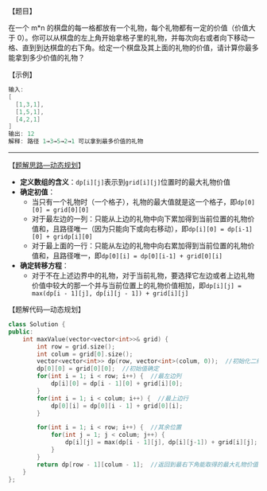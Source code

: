 【题目】

在一个 m*n 的棋盘的每一格都放有一个礼物，每个礼物都有一定的价值（价值大于 0）。你可以从棋盘的左上角开始拿格子里的礼物，并每次向右或者向下移动一格、直到到达棋盘的右下角。给定一个棋盘及其上面的礼物的价值，请计算你最多能拿到多少价值的礼物？

【示例】

```c++
输入: 
[
  [1,3,1],
  [1,5,1],
  [4,2,1]
]
输出: 12
解释: 路径 1→3→5→2→1 可以拿到最多价值的礼物
```

---

【[题解思路—动态规划](https://leetcode-cn.com/problems/li-wu-de-zui-da-jie-zhi-lcof/solution/jian-zhi-offer-47-li-wu-de-zui-da-jie-zh-705a/)】

* **定义数组的含义**：`dp[i][j]`表示到`grid[i][j]`位置时的最大礼物价值
* **确定初值**：
  * 当只有一个礼物时（一个格子），礼物的最大值就是这一个格子，即`dp[0][0] = grid[0][0]`
  * 对于最左边的一列：只能从上边的礼物中向下累加得到当前位置的礼物价值和，且路径唯一（因为只能向下或向右移动），即`dp[i][0] = dp[i-1][0] + gridp[i][0]`
  * 对于最上面的一行：只能从左边的礼物中向右累加得到当前位置的礼物价值和，且路径唯一，即`dp[0][i] = dp[0][i-1] + grid[0][i]`
* **确定转移方程**：
  * 对于不在上述边界中的礼物，对于当前礼物，要选择它左边或者上边礼物价值中较大的那一个并与当前位置上的礼物价值相加，即`dp[i][j] = max(dp[i - 1][j], dp[i][j - 1]) + grid[i][j]`

【题解代码—动态规划】

```c++
class Solution {
public:
    int maxValue(vector<vector<int>>& grid) {
        int row = grid.size();
        int colum = grid[0].size();
        vector<vector<int>> dp(row, vector<int>(colum, 0));  //初始化二维数组
        dp[0][0] = grid[0][0];  //初始值确定
        for(int i = 1; i < row; i++) {  //最左边列
            dp[i][0] = dp[i - 1][0] + grid[i][0];
        }
        for(int i = 1; i < colum; i++) {  //最上边行
            dp[0][i] = dp[0][i - 1] + grid[0][i];
        }

        for(int i = 1; i < row; i++) {  //其余位置
            for(int j = 1; j < colum; j++) {
                dp[i][j] = max(dp[i - 1][j], dp[i][j-1]) + grid[i][j];
            }
        }
        return dp[row - 1][colum - 1];  //返回到最右下角能取得的最大礼物价值
    }
};
```

